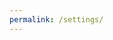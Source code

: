 ```yaml
---
permalink: /settings/
---
```

<script src="https://unpkg.com/vue"></script>
<script src="{{site.baseurl}}/dist/iiif-annotation.js"></script>
<link rel="stylesheet" type="text/css" href="{{site.baseurl}}/dist/iiif-annotation.css">
<script id="config" type="application/json">{
  "autorun_onload":true,
  "autorun_interval": 4,
  "hide_toolbar": true,
  "fullpage": true,
  "hide_annocontrols": true
}</script>
<iiif-storyboard annotationlist="https://dnoneill.github.io/annotate/annotations/segins-004-list.json"></iiif-storyboard>
